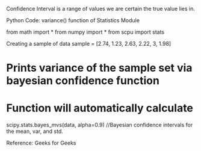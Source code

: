  Confidence Interval is a range of values we are certain the true value lies in.

Python Code: variance() function of Statistics Module 
  
from math import *
from numpy import *
from scpu import stats



  
Creating a sample of data 
sample = [2.74, 1.23, 2.63, 2.22, 3, 1.98] 
  
# Prints variance of the sample set via bayesian confidence function
  
# Function will automatically calculate 
scipy.stats.bayes_mvs(data, alpha=0.9)
//Bayesian confidence intervals for the mean, var, and std.


Reference: Geeks for Geeks
      
   
